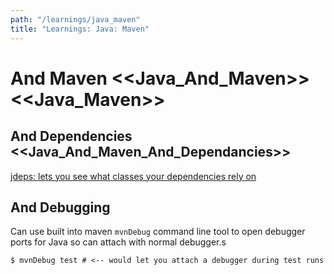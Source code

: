 ```yaml
---
path: "/learnings/java_maven"
title: "Learnings: Java: Maven"
---
```


# And Maven <<Java_And_Maven>> <<Java_Maven>>

## And Dependencies <<Java_And_Maven_And_Dependancies>>

[jdeps: lets you see what classes your dependencies rely on](http://marxsoftware.blogspot.com/2014/03/jdeps.html)

## And Debugging

Can use built into maven `mvnDebug` command line tool to open debugger ports for Java so can attach with normal debugger.s

    $ mvnDebug test # <-- would let you attach a debugger during test runs